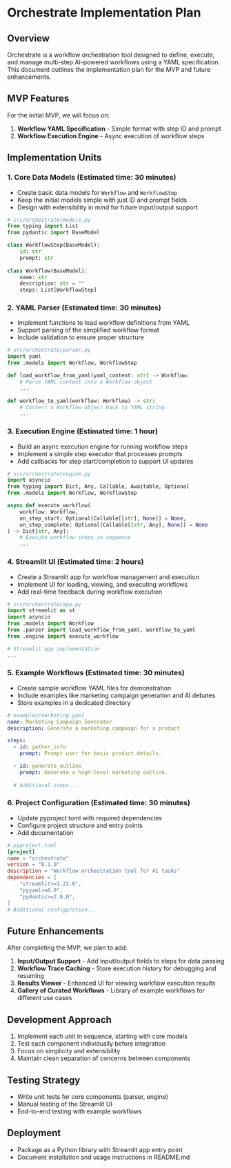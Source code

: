 # Orchestrate Implementation Plan

## Overview

Orchestrate is a workflow orchestration tool designed to define, execute, and manage multi-step AI-powered workflows using a YAML specification. This document outlines the implementation plan for the MVP and future enhancements.

## MVP Features

For the initial MVP, we will focus on:

1. **Workflow YAML Specification** - Simple format with step ID and prompt
2. **Workflow Execution Engine** - Async execution of workflow steps

## Implementation Units

### 1. Core Data Models (Estimated time: 30 minutes)

- Create basic data models for `Workflow` and `WorkflowStep`
- Keep the initial models simple with just ID and prompt fields
- Design with extensibility in mind for future input/output support

```python
# src/orchestrate/models.py
from typing import List
from pydantic import BaseModel

class WorkflowStep(BaseModel):
    id: str
    prompt: str
    
class Workflow(BaseModel):
    name: str
    description: str = ""
    steps: List[WorkflowStep]
```

### 2. YAML Parser (Estimated time: 30 minutes)

- Implement functions to load workflow definitions from YAML
- Support parsing of the simplified workflow format
- Include validation to ensure proper structure

```python
# src/orchestrate/parser.py
import yaml
from .models import Workflow, WorkflowStep

def load_workflow_from_yaml(yaml_content: str) -> Workflow:
    # Parse YAML content into a Workflow object
    ...

def workflow_to_yaml(workflow: Workflow) -> str:
    # Convert a Workflow object back to YAML string
    ...
```

### 3. Execution Engine (Estimated time: 1 hour)

- Build an async execution engine for running workflow steps
- Implement a simple step executor that processes prompts
- Add callbacks for step start/completion to support UI updates

```python
# src/orchestrate/engine.py
import asyncio
from typing import Dict, Any, Callable, Awaitable, Optional
from .models import Workflow, WorkflowStep

async def execute_workflow(
    workflow: Workflow,
    on_step_start: Optional[Callable[[str], None]] = None,
    on_step_complete: Optional[Callable[[str, Any], None]] = None
) -> Dict[str, Any]:
    # Execute workflow steps in sequence
    ...
```

### 4. Streamlit UI (Estimated time: 2 hours)

- Create a Streamlit app for workflow management and execution
- Implement UI for loading, viewing, and executing workflows
- Add real-time feedback during workflow execution

```python
# src/orchestrate/app.py
import streamlit as st
import asyncio
from .models import Workflow
from .parser import load_workflow_from_yaml, workflow_to_yaml
from .engine import execute_workflow

# Streamlit app implementation
...
```

### 5. Example Workflows (Estimated time: 30 minutes)

- Create sample workflow YAML files for demonstration
- Include examples like marketing campaign generation and AI debates
- Store examples in a dedicated directory

```yaml
# examples/marketing.yaml
name: Marketing Campaign Generator
description: Generate a marketing campaign for a product

steps:
  - id: gather_info
    prompt: Prompt user for basic product details.

  - id: generate_outline
    prompt: Generate a high-level marketing outline.
    
  # Additional steps...
```

### 6. Project Configuration (Estimated time: 30 minutes)

- Update pyproject.toml with required dependencies
- Configure project structure and entry points
- Add documentation

```toml
# pyproject.toml
[project]
name = "orchestrate"
version = "0.1.0"
description = "Workflow orchestration tool for AI tasks"
dependencies = [
    "streamlit>=1.22.0",
    "pyyaml>=6.0",
    "pydantic>=2.0.0",
]
# Additional configuration...
```

## Future Enhancements

After completing the MVP, we plan to add:

1. **Input/Output Support** - Add input/output fields to steps for data passing
2. **Workflow Trace Caching** - Store execution history for debugging and resuming
3. **Results Viewer** - Enhanced UI for viewing workflow execution results
4. **Gallery of Curated Workflows** - Library of example workflows for different use cases

## Development Approach

1. Implement each unit in sequence, starting with core models
2. Test each component individually before integration
3. Focus on simplicity and extensibility
4. Maintain clean separation of concerns between components

## Testing Strategy

- Write unit tests for core components (parser, engine)
- Manual testing of the Streamlit UI
- End-to-end testing with example workflows

## Deployment

- Package as a Python library with Streamlit app entry point
- Document installation and usage instructions in README.md 